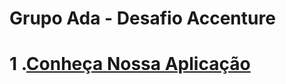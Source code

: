 # Grupo Ada - Desafio Accenture 

<h1>1 .<a href='https://github.com/LutherNogueira/Accenture-Grupo-Ada/wiki'>Conheça Nossa Aplicação</a></h1>
